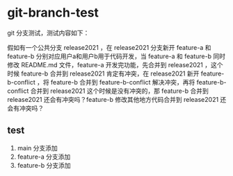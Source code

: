 # git-branch-test

git 分支测试，测试内容如下：

假如有一个公共分支 release2021 ，在 release2021 分支新开 feature-a 和 feature-b 分别对应用户a和用户b用于代码开发，当 feature-a 和 feature-b 同时修改 README.md 文件，feature-a 开发完功能，先合并到 release2021 ，这个时候 feature-b 合并到 release2021 肯定有冲突，在 release2021 新开 feature-b-conflict ，将 feature-b 合并到 feature-b-conflict 解决冲突，再将 feature-b-conflict 合并到 release2021 这个时候是没有冲突的，那 feature-b 合并到 release2021 还会有冲突吗？feature-b 修改其他地方代码合并到 release2021 还会有冲突吗？

## test

1. main 分支添加
2. feature-a 分支添加
3. feature-b 分支添加
